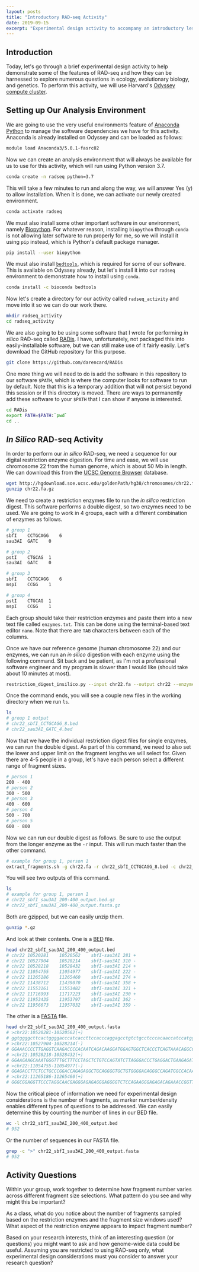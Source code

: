 ```yaml
---
layout: posts
title: "Introductory RAD-seq Activity"
date: 2019-09-15
excerpt: "Experimental design activity to accompany an introductory lesson on RAD-seq"
---
```


## Introduction

Today, let's go through a brief experimental design activity to help demonstrate some of the features of RAD-seq and how they can be harnessed to explore numerous questions in ecology, evolutionary biology, and genetics. To perform this activity, we will use Harvard's [Odyssey compute cluster](https://www.rc.fas.harvard.edu/odyssey-3-the-next-generation/).

## Setting up Our Analysis Environment

We are going to use the very useful environments feature of [Anaconda Python](https://www.anaconda.com/distribution/) to manage the software dependencies we have for this activity. Anaconda is already installed on Odyssey and can be loaded as follows:

```bash
module load Anaconda3/5.0.1-fasrc02
```

Now we can create an analysis environment that will always be available for us to use for this activity, which will run using Python version 3.7.

```bash
conda create -n radseq python=3.7
```

This will take a few minutes to run and along the way, we will answer Yes (y) to allow installation. When it is done, we can activate our newly created environment.

```bash
conda activate radseq
```

We must also install some other important software in our environment, namely [Biopython](https://biopython.org/). For whatever reason, installing `biopython` through `conda` is not allowing later software to run properly for me, so we will install it using `pip` instead, which is Python's default package manager.

```bash
pip install --user biopython
```

We must also install [`bedtools`](https://bedtools.readthedocs.io/en/latest/), which is required for some of our software. This is available on Odyssey already, but let's install it into our `radseq` environment to demonstrate how to install using `conda`.

```bash
conda install -c bioconda bedtools
```

Now let's create a directory for our activity called `radseq_activity` and move into it so we can do our work there.

```bash
mkdir radseq_activity
cd radseq_activity
```

We are also going to be using some software that I wrote for performing *in silico* RAD-seq called [RADis](https://github.com/darencard/RADis). I have, unfortunately, not packaged this into easily-installable software, but we can still make use of it fairly easily. Let's download the GitHub repository for this purpose.

```bash
git clone https://github.com/darencard/RADis
```

One more thing we will need to do is add the software in this repository to our software `$PATH`, which is where the computer looks for software to run by default. Note that this is a temporary addition that will not persist beyond this session or if this directory is moved. There are ways to permanently add these software to your `$PATH` that I can show if anyone is interested.

```bash
cd RADis
export PATH=$PATH:`pwd`
cd ..
```

## *In Silico* RAD-seq Activity

In order to perform our *in silico* RAD-seq, we need a sequence for our digital restriction enzyme digestion. For time and ease, we will use chromosome 22 from the human genome, which is about 50 Mb in length. We can download this from the [UCSC Genome Browser](https://genome.ucsc.edu/) database.

```bash
wget http://hgdownload.soe.ucsc.edu/goldenPath/hg38/chromosomes/chr22.fa.gz
gunzip chr22.fa.gz
```

We need to create a restriction enzymes file to run the *in silico* restriction digest. This software performs a double digest, so two enzymes need to be used. We are going to work in 4 groups, each with a different combination of enzymes as follows.

```bash
# group 1
sbfI	CCTGCAGG	6
sau3AI	GATC	0

# group 2
pstI	CTGCAG	1
sau3AI	GATC	0

# group 3
sbfI	CCTGCAGG	6
mspI	CCGG	1

# group 4
pstI	CTGCAG	1
mspI	CCGG	1
```

Each group should take their restriction enzymes and paste them into a new text file called `enzymes.txt`. This can be done using the terminal-based text editor `nano`. Note that there are `TAB` characters between each of the columns.

Once we have our reference genome (human chromosome 22) and our enzymes, we can run an *in silico* digestion with each enzyme using the following command. Sit back and be patient, as I'm not a professional software engineer and my program is slower than I would like (should take about 10 minutes at most).

```bash
restriction_digest_insilico.py --input chr22.fa --output chr22 --enzymes enzymes.txt
```

Once the command ends, you will see a couple new files in the working directory when we run `ls`.

```bash
ls
# group 1 output
# chr22_sbfI_CCTGCAGG_8.bed
# chr22_sau3AI_GATC_4.bed
```

Now that we have the individual restriction digest files for single enzymes, we can run the double digest. As part of this command, we need to also set the lower and upper limit on the fragment lengths we will select for. Given there are 4-5 people in a group, let's have each person select a different range of fragment sizes.

```bash
# person 1
200 - 400
# person 2
300 - 500
# person 3
400 - 600
# person 4
500 - 700
# person 5
600 - 800
```

Now we can run our double digest as follows. Be sure to use the output from the longer enzyme as the `-r` input. This will run much faster than the other command.

```bash
# example for group 1, person 1
extract_fragments.sh -g chr22.fa -r chr22_sbfI_CCTGCAGG_8.bed -c chr22_sau3AI_GATC_4.bed -l 200 -u 400 -o chr22_sbfI_sau3AI_200_400_output
```

You will see two outputs of this command.

```bash
ls
# example for group 1, person 1
# chr22_sbfI_sau3AI_200-400_output.bed.gz
# chr22_sbfI_sau3AI_200-400_output.fasta.gz
```

Both are gzipped, but we can easily unzip them.

```bash
gunzip *.gz
```

And look at their contents. One is a [BED](https://genome.ucsc.edu/FAQ/FAQformat.html#format1) file.

```bash
head chr22_sbfI_sau3AI_200_400_output.bed
# chr22	10520281	10520562	sbfI-sau3AI	281	+
# chr22	10527904	10528214	sbfI-sau3AI	310	-
# chr22	10528218	10528432	sbfI-sau3AI	214	+
# chr22	11054755	11054977	sbfI-sau3AI	222	-
# chr22	11265186	11265460	sbfI-sau3AI	274	+
# chr22	11438712	11439070	sbfI-sau3AI	358	+
# chr22	11553161	11553482	sbfI-sau3AI	321	+
# chr22	11716993	11717223	sbfI-sau3AI	230	+
# chr22	11953435	11953797	sbfI-sau3AI	362	-
# chr22	11956673	11957032	sbfI-sau3AI	359	-
```

The other is a [FASTA](https://en.wikipedia.org/wiki/FASTA_format) file.

```bash
head chr22_sbfI_sau3AI_200_400_output.fasta
# >chr22:10520281-10520562(+)
# ggtggggcttcactggggacccatcaccttccacccaggagcctgtctgcctcccacaaccatccatggcacccaggctgctggcatcaaggggcacttgcaggccagtgccaagccaccctcgtaccccctcatcttcccctcccatgctcctgctcctcagtgtccaaagtccagaaggggctgaggtggcaggggactgacatgtcagcactgcttccaatgtgtgcacacctggctgggcagtgacagcaccctgctgggtcccaaccccactctga
# >chr22:10527904-10528214(-)
# GGAAACCCCTTGAGGTCAAGACCCCACAATCAGACAAGGATGGAGTGGCTCACCCTCAGTAAACAGGCCAGACTCAAGGTGGTATAATGTCTTAACCAAGAGTGTGGGCCTCCAGGTCTGACTCCCATCTCAGTTCTCCTTTAATAACCACACTTTGATAATTCTCCTTAACAGGGGTTCCTggcaagtcagttcttcctcaggccttcggtttcctcacctacaagatgagagggctggaccagatgGAAATTCAGGGTGGAAGGGGATGTCCGCGCACAGCCCACCACCCCCCCCCAACAGGACCCTG
# >chr22:10528218-10528432(+)
# GGAAGAAGCAAATGGGTTTGCTTTCCTAGCTCTGTCCAGTATCTTAGGGACCCTGAGGACTGAAGAGATTCTTGTAGAGCCATCTGGTGTATGTCATGGGTGGGCCTTTTTTGAATGTCAGTCTGCCCAGTGAGCTGGCTCAGCCTGAATGAACTGTCTTGAATCTTTGGAGTTGTCTGTGTACTTTTAAGGGTTTCTCATCCTTGCACCAAAA
# >chr22:11054755-11054977(-)
# GGAGACCTTCTCCTGCCCGGACCAGAGAGGCTGCAGGGGTGCTGTGGGGAGAGGGCCAGATGGCCACAACACAGCTGGGAATGGCTCCAGAGGGGAGGGTGGAGAGTGCGCTGGCCCATGGGAGGACTCAGAGAGGAGTTGCGTGTGTTTGGCGCTTGTGGACATGGTGTGTGGCAGTGTGAGCCAACAGGCCAACGGGCAGCAAGCATAGGAGGCTTTATG
# >chr22:11265186-11265460(+)
# GGGCGGAGGTTCCCTAGGCAACGAGGGAGAGAGGGAGGGGTCTCCAGAAGGGAGAGACAGAAACCGGTTGCCCCAGGTTCGGTGAAGTCGGCCAGACCTCTCCCCGTGTCACCTCGACTTTCAATAACAGTGGCTGCTAGGTGATGCCCAAAGACAACCGATGCCTGCAAGTGTCAGTCAGCAGGGAAAAGAATGCatttatttatttatttatttatttatttagagacagagtctcactcaatctacagcccaggctgtagtgcagtggcgc
```

Now the critical piece of information we need for experimental design considerations is the number of fragments, as marker number/density enables different types of questions to be addressed. We can easily determine this by counting the number of lines in our BED file.

```bash
wc -l chr22_sbfI_sau3AI_200_400_output.bed
# 952
```

Or the number of sequences in our FASTA file.

```bash
grep -c ">" chr22_sbfI_sau3AI_200_400_output.fasta
# 952
```

## Activity Questions

Within your group, work together to determine how fragment number varies across different fragment size selections. What pattern do you see and why might this be important?

As a class, what do you notice about the number of fragments sampled based on the restriction enzymes and the fragment size windows used? What aspect of the restriction enzyme appears to impact fragment number?

Based on your research interests, think of an interesting question (or questions) you might want to ask and how genome-wide data could be useful. Assuming you are restricted to using RAD-seq only, what experimental design considerations must you consider to answer your research question?

